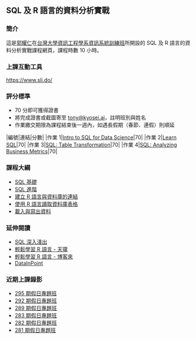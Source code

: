 ## SQL 及 R 語言的資料分析實戰

### 簡介

這是[郭耀仁](https://www.facebook.com/yaojen.kuo.1)在[台灣大學資訊工程學系資訊系統訓練班](https://www.csie.ntu.edu.tw/train/)所開設的 SQL 及 R 語言的資料分析實戰課程網頁，課程時數 10 小時。

### 上課互動工具

<https://www.sli.do/>

### 評分標準

- 70 分即可獲得證書
- 將完成證書或截圖寄至 tony@kyosei.ai，註明班別與姓名
- 作業繳交期限為課程結束後一週內，如遇長假期（春節、連假）則順延

|編號|連結|分數|
|作業 1|[Intro to SQL for Data Science](https://www.datacamp.com/courses/intro-to-sql-for-data-science?tap_a=5644-dce66f&tap_s=194899-1fb421)|70|
|作業 2|[Learn SQL](https://www.codecademy.com/learn/learn-sql)|70|
|作業 3|[SQL: Table Transformation](https://www.codecademy.com/learn/sql-table-transformation)|70|
|作業 4|[SQL: Analyzing Business Metrics](https://www.codecademy.com/learn/sql-analyzing-business-metrics)|70|

### 課程大綱

- [SQL 基礎](http://yaojenkuo.io/r-sql-train/sql_basic.slides.html)
- [SQL 進階](http://yaojenkuo.io/r-sql-train/sql_advanced.slides.html)
- [建立 R 語言與資料庫的連結](http://yaojenkuo.io/r-sql-train/chapter03.slides.html)
- [使用 R 語言讀取資料庫表格](http://yaojenkuo.io/r-sql-train/chapter04.slides.html)
- [載入與寫出資料](http://yaojenkuo.io/r-sql-train/import_export.html)
<!---
- [Tidyverse 簡介](http://yaojenkuo.io/r-sql-train/intro_2_tidyverse.html)
- [Tidyverse: dplyr](http://yaojenkuo.io/r-sql-train/intro_2_dplyr.html)
- [Tidyverse: ggplot2](http://yaojenkuo.io/r-sql-train/intro_2_ggplot2.html)
- [Exploratory Data Analysis: PM2.5](http://yaojenkuo.io/r-sql-train/jhu_eda_w4.html)
- [Exploratory Data Analysis: Electric Power Consumption](http://yaojenkuo.io/r-sql-train/jhu_eda_w1.html)
--->

### 延伸閱讀

- [SQL 深入淺出](http://www.books.com.tw/products/0010391205)
- [輕鬆學習 R 語言 - 天瓏](https://www.tenlong.com.tw/products/9789864764822)
- [輕鬆學習 R 語言 - 博客來](http://www.books.com.tw/products/0010763975)
- [DataInPoint](https://medium.com/datainpoint)

### 近期上課錄影

- [295 期假日專題班](https://www.youtube.com/playlist?list=PLEq7iw5uOtuW_FJ8CG1qfPVR6VgurRrTE)
- [292 期假日專題班](https://www.youtube.com/playlist?list=PLEq7iw5uOtuUG7fWiaqzjs8HIfoKkrPz9)
- [289 期假日專題班](https://www.youtube.com/playlist?list=PLEq7iw5uOtuXEWJm9TADaFDcInLmbc48K)
- [283 期假日專題班](https://www.youtube.com/playlist?list=PLEq7iw5uOtuX5pQmw0xGzsCmyIolwJGRk)
- [282 期假日專題班](https://www.youtube.com/playlist?list=PLEq7iw5uOtuUe-CQMzCK7us5_rRHgEhPe)
- [281 期假日專題班](https://www.youtube.com/playlist?list=PLEq7iw5uOtuW8Baw4NYZc6VjKBt7kySXH)